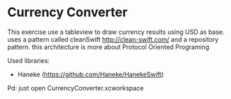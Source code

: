 # Currency Converter
 
This exercise use a tableview to draw currency results using USD as base. uses a pattern called cleanSwift http://clean-swift.com/ and a repository pattern.
this architecture is more about Protocol Oriented Programing 

Used libraries:
* Haneke (https://github.com/Haneke/HanekeSwift)

Pd: just open CurrencyConverter.xcworkspace